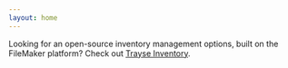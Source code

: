 ```yaml
---
layout: home
---
```

Looking for an open-source inventory management options, built on the FileMaker platform?  Check out <a href="https://www.trayseinventory.com/">Trayse Inventory</a>.
